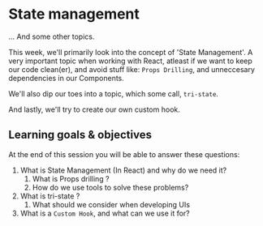 # State management

... And some other topics.

This week, we'll primarily look into the concept of 'State Management'.
A very important topic when working with React, atleast if we want to keep our code clean(er), and avoid stuff like: `Props Drilling`, and unneccesary dependencies in our Components.

We'll also dip our toes into a topic, which some call, `tri-state`.

And lastly, we'll try to create our own custom hook.

## Learning goals & objectives

At the end of this session you will be able to answer these questions:

1. What is State Management (In React) and why do we need it?
   1. What is Props drilling ?
   2. How do we use tools to solve these problems?
2. What is tri-state ?
   1. What should we consider when developing UIs
3. What is a `Custom Hook`, and what can we use it for?

